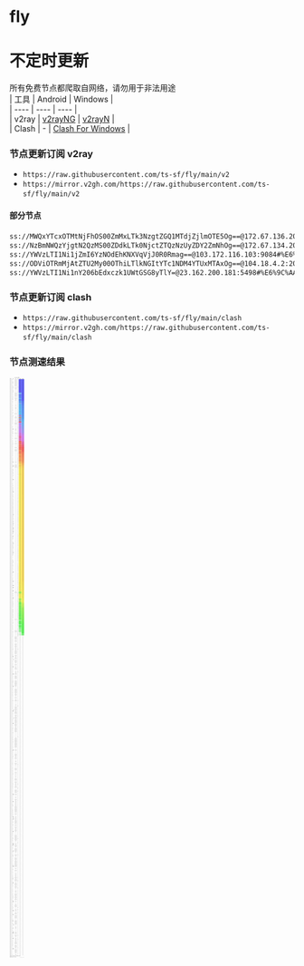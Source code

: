 # fly
# 不定时更新
所有免费节点都爬取自网络，请勿用于非法用途  
|  工具  | Android  | Windows  |  
|  ----  | ----   | ----  |  
| v2ray  | [v2rayNG](https://github.com/2dust/v2rayNG/releases) | [v2rayN](https://github.com/2dust/v2rayN/releases) |  
| Clash  | - | [Clash For Windows](https://github.com/2dust/clashN/releases) | 
  
### 节点更新订阅  v2ray
- `https://raw.githubusercontent.com/ts-sf/fly/main/v2`  
- `https://mirror.v2gh.com/https://raw.githubusercontent.com/ts-sf/fly/main/v2`  

#### 部分节点  
``` 
ss://MWQxYTcxOTMtNjFhOS00ZmMxLTk3NzgtZGQ1MTdjZjlmOTE5Og==@172.67.136.208:8443#%E6%9C%AA%E7%9F%A5
ss://NzBmNWQzYjgtN2QzMS00ZDdkLTk0NjctZTQzNzUyZDY2ZmNhOg==@172.67.134.202:2096#%E6%9C%AA%E7%9F%A52
ss://YWVzLTI1Ni1jZmI6YzNOdEhKNXVqVjJ0R0Rmag==@103.172.116.103:9084#%E6%9C%AA%E7%9F%A53%20370.9KB%2Fs
ss://ODViOTRmMjAtZTU2My00OThiLTlkNGItYTc1NDM4YTUxMTAxOg==@104.18.4.2:2096#%E6%9C%AA%E7%9F%A54
ss://YWVzLTI1Ni1nY206bEdxczk1UWtGSG8yTlY=@23.162.200.181:5498#%E6%9C%AA%E7%9F%A55%202.0MB%2Fs
```
### 节点更新订阅  clash
- `https://raw.githubusercontent.com/ts-sf/fly/main/clash`  
- `https://mirror.v2gh.com/https://raw.githubusercontent.com/ts-sf/fly/main/clash`  

### 节点测速结果
![image](traffic.png)
